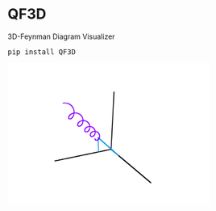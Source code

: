# QF3D
3D-Feynman Diagram Visualizer

<pre>
pip install QF3D
</pre>

<img src="https://github.com/alihakimtaskiran/QF3D/raw/main/Annihilation.png" width="400">
